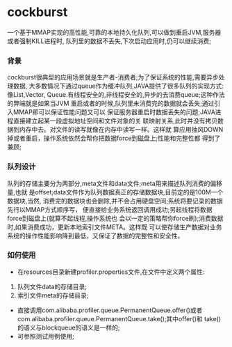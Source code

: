 # cockburst
一个基于MMAP实现的高性能,可靠的本地持久化队列,可以做到重启JVM,服务器或者强制KILL进程时,
队列里的数据不丢失,下次启动应用时,仍可以继续消费;
### 背景
cockburst很典型的应用场景就是生产者-消费者;为了保证系统的性能,需要异步处理数据,
大多数情况下通过queue作为缓冲队列,JAVA提供了很多队列的实现方式:像List,Vector,
Queue.有线程安全的,非线程安全的,异步的去消费queue;这种作法的弊端就是如果当JVM
重启或者的时候,队列里未消费完的数据就会丢失;通过引入MMAP即可以保证性能问题又可以
保证服务器重启时数据丢失的问题;JAVA进程直接建立起某一段虚拟地址空间和文件对象的关
联映射关系,此时并没有拷贝数据到内存中去。对文件的读写就像在内存中读写一样。这样就
算应用抽风DOWN掉或者重启，操作系统依然会帮你把数据force到磁盘上;性能和完整性都
得到了兼顾;

### 队列设计
队列的存储主要分为两部分,meta文件和data文件;meta用来描述队列消费的偏移量,也就
是offset;data文件作为队列数据真正的存储数据块,目前定的是100M一个数据块,当然,
消费完的数据块也会删除,并不会占用硬盘空间;系统将要记录的数据先行以MMAP方式顺序写，
便直接给业务系统返回调用成功;另起线程将数据force到磁盘上(就算不起线程,操作系统也
会以一定的策略帮你force刷);消费数据时,如果消费成功，更新本地索引文件META。这样既
可以使存储生产数据对业务系统的操作性能影响降到最低，又保证了数据的完整性和安全性。

### 如何使用

* 在resources目录新建profiler.properties文件,在文件中定义两个属性:
1. 队列文件data的存储目录;
2. 索引文件meta的存储目录;
* 直接调用com.alibaba.profiler.queue.PermanentQueue.offer()或者
com.alibaba.profiler.queue.PermanentQueue.take();其中offer()和
take()的语义与blockqueue的语义是一样的;
* 可参照测试用例使用;

